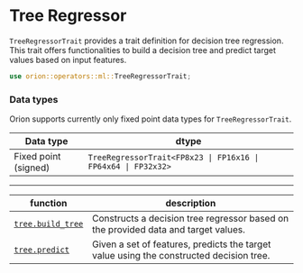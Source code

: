 # Tree Regressor

`TreeRegressorTrait` provides a trait definition for decision tree regression.
This trait offers functionalities to build a decision tree and predict target values based on input features.

```rust
use orion::operators::ml::TreeRegressorTrait;
```

### Data types

Orion supports currently only fixed point data types for `TreeRegressorTrait`.

| Data type            | dtype                                                         |
| -------------------- | ------------------------------------------------------------- |
| Fixed point (signed) | `TreeRegressorTrait<FP8x23 \| FP16x16 \| FP64x64 \| FP32x32>` |

***

| function | description |
| --- | --- |
| [`tree.build_tree`](tree.build\_tree.md) | Constructs a decision tree regressor based on the provided data and target values. |
| [`tree.predict`](tree.predict.md) | Given a set of features, predicts the target value using the constructed decision tree. |

